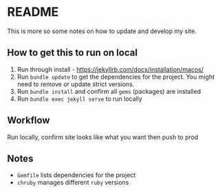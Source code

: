 # README

This is more so some notes on how to update and develop my site.

## How to get this to run on local
1. Run through install - https://jekyllrb.com/docs/installation/macos/
2. Run `bundle update` to get the dependencies for the project. You might need to remove or update strict versions.
3. Run `bundle install` and confirm all `gems` (packages) are installed
4. Run `bundle exec jekyll serve` to run locally
   
## Workflow
Run locally, confirm site looks like what you want then push to prod

## Notes
- `Gemfile` lists dependencies for the project
- `chruby` manages different `ruby` versions
